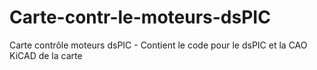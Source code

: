 # Carte-contr-le-moteurs-dsPIC
Carte contrôle moteurs dsPIC - Contient le code pour le dsPIC et la CAO KiCAD de la carte
